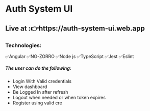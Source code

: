 # Auth System UI

<h2>Live at :👉https://auth-system-ui.web.app</h2>

<h3>Technologies:</h3>
✅Angular
✅NG-ZORRO
✅Node js
✅TypeScript
✅Jest
✅Eslint

<h5>The user can do the following:</h5>
<ul>
<li>Login With Valid credentials</li>
<li>View dashboard</li>
<li>Be Logged In after refresh</li>
<li>Logout when needed or when token expires</li>
<li>Register using valid cre </li>

</ul>
